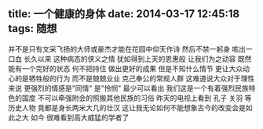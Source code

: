title: 一个健康的身体
date: 2014-03-17 12:45:18
tags: 随想 
---

并不是只有文采飞扬的大师或豪杰才能在花园中仰天作诗 然后不禁一躬身 咳出一口血 
长久以来 这种病态的侠义之情 犹如得到上天的恩惠般 让我们为之动容 <!-- more -->
既然能有一个完好的状态 何不把持住 做出更好的成果 但是不知什么情节 更让大众动心的是牺牲般的行为 而不是兢兢业业 克己奉公的常规人群 这难道说大众对于理性来说 更强烈的情感是"同情" 是"怜悯" 
最少可以看出 我们这是一个有着强烈民族特色的国度 不可以牵强附会的照搬其他民族的习俗
昨天的电视上看到 孔子 关羽 等历史人物 竟都是身长两米大几的壮汉 这让我无论如何不能想象古今的改变会是如此之大 如今 很难看到高大威猛的学者了 

